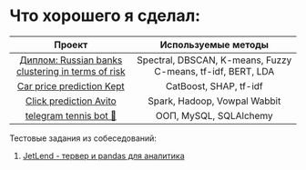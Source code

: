 # Что хорошего я сделал:
| Проект | Используемые методы    |
| :-----: | :---: | 
| [Диплом: Russian banks clustering in terms of risk ](https://github.com/Blausher/show/tree/main/banks_clustering) | Spectral, DBSCAN, K-means, Fuzzy C-means, tf-idf, BERT, LDA   | 
| [Car price prediction Kept](https://github.com/Blausher/show/tree/main/kept_task) | CatBoost, SHAP, tf-idf   | 
| [Click prediction Avito](https://github.com/Blausher/show/tree/main/avito_click_prediction) | Spark, Hadoop, Vowpal Wabbit   | 
| [telegram tennis bot 🎾](https://github.com/Blausher/show/tree/main/tg_tennis_project) | ООП, MySQL, SQLAlchemy   | 


Тестовые задания из собеседований:
1. [JetLend - тервер и pandas для аналитика](https://github.com/Blausher/show/blob/main/jetland_task/jetland_notebook.ipynb)



